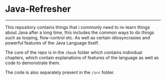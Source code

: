 # Java-Refresher

-----------

This repository contains things that i commonly need to re-learn things about Java after a long time, this includes the common ways to do things such as looping, flow-control etc. As well as certain idiosyncrasies and powerful features of the Java Language Itself.          

The core of the repo is in the `/book` folder which contains individual chapters, which contain explanations of features of the language as well as code to demonstrate them.            

The code is also separately present in the `/src` folder.
